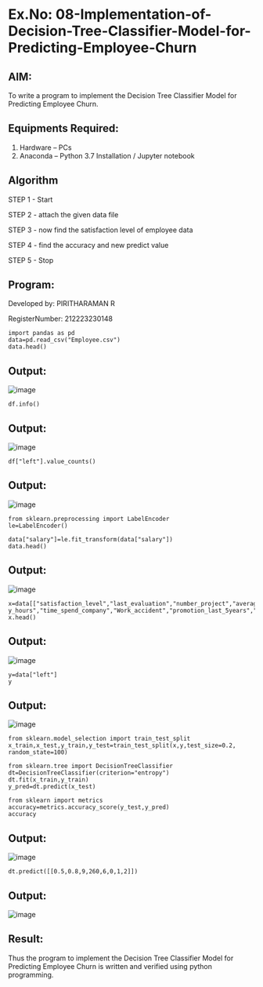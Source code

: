 # Ex.No: 08-Implementation-of-Decision-Tree-Classifier-Model-for-Predicting-Employee-Churn

## AIM:
To write a program to implement the Decision Tree Classifier Model for Predicting Employee Churn.

## Equipments Required:
1. Hardware – PCs
2. Anaconda – Python 3.7 Installation / Jupyter notebook

## Algorithm
STEP 1 - Start

STEP 2 - attach the given data file

STEP 3 - now find the satisfaction level of employee data

STEP 4 - find the accuracy and new predict value

STEP 5 - Stop



## Program:
Developed by: PIRITHARAMAN R

RegisterNumber: 212223230148
```
import pandas as pd
data=pd.read_csv("Employee.csv")
data.head()
```

## Output:
![image](https://github.com/user-attachments/assets/a861a4df-ba59-42a4-be81-90e484413011)

```
df.info()
```
## Output:

![image](https://github.com/user-attachments/assets/e5906ef5-492c-4f9e-8506-3d5a7c4cd658)

```
df["left"].value_counts()
```
## Output:

![image](https://github.com/user-attachments/assets/b8b959ee-0f55-47a0-a70a-90c433cb728b)
```
from sklearn.preprocessing import LabelEncoder
le=LabelEncoder()
```
```
data["salary"]=le.fit_transform(data["salary"])
data.head()
```
## Output:
![image](https://github.com/user-attachments/assets/84bd58ea-9bba-47ba-a588-d021f4275416)

```
x=data[["satisfaction_level","last_evaluation","number_project","average_montl
y_hours","time_spend_company","Work_accident","promotion_last_5years","salary"]]
x.head()
```
## Output:

![image](https://github.com/user-attachments/assets/a84c6e91-0511-4034-8413-838a551365a9)
```
y=data["left"]
y
```
## Output:

![image](https://github.com/user-attachments/assets/01530778-0fac-499f-8b1b-da4325ed0300)
```
from sklearn.model_selection import train_test_split
x_train,x_test,y_train,y_test=train_test_split(x,y,test_size=0.2,
random_state=100)
```
```
from sklearn.tree import DecisionTreeClassifier
dt=DecisionTreeClassifier(criterion="entropy")
dt.fit(x_train,y_train)
y_pred=dt.predict(x_test)
```
```
from sklearn import metrics
accuracy=metrics.accuracy_score(y_test,y_pred)
accuracy
```
## Output:
![image](https://github.com/user-attachments/assets/1b0eacbf-b822-41d0-a204-f629d3741824)

```
dt.predict([[0.5,0.8,9,260,6,0,1,2]])
```

## Output:

![image](https://github.com/user-attachments/assets/d2b423d2-f408-4a75-a04e-3740966c16a1)


## Result:
Thus the program to implement the  Decision Tree Classifier Model for Predicting Employee Churn is written and verified using python programming.
